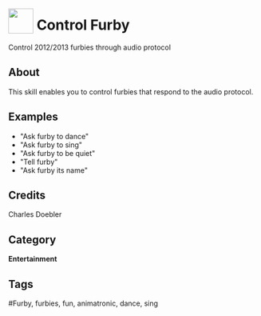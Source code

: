 # <img src="https://raw.githack.com/FortAwesome/Font-Awesome/master/svgs/solid/robot.svg" card_color="#40DBB0" width="50" height="50" style="vertical-align:bottom"/> Control Furby
Control 2012/2013 furbies through audio protocol

## About
This skill enables you to control furbies that respond to the audio protocol.

## Examples
* "Ask furby to dance"
* "Ask furby to sing"
* "Ask furby to be quiet"
* "Tell furby"
* "Ask furby its name"

## Credits
Charles Doebler

## Category
**Entertainment**

## Tags
#Furby, furbies, fun, animatronic, dance, sing


